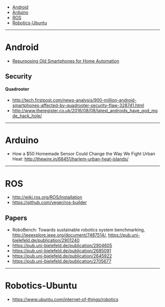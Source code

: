 + [Android](#android)
+ [Arduino](#arduino)
+ [ROS](#ros)
+ [Robotics-Ubuntu](#robotics-ubuntu)

----

# Android
+ [Repurposing Old Smartphones for Home Automation](https://news.ycombinator.com/item?id=11759786)

## Security
#### Quadrooter
+ http://tech.firstpost.com/news-analysis/900-million-android-smartphones-affected-by-quadrooter-security-flaw-328741.html
+ http://www.theregister.co.uk/2016/08/08/latest_androids_have_god_mode_hack_hole/

----

# Arduino
+ How a $50 Homemade Sensor Could Change the Way We Fight Urban Heat: http://thewire.in/68451/harlem-urban-heat-islands/

----

# ROS
+ http://wiki.ros.org/ROS/Installation
+ https://github.com/veger/ros-builder

## Papers
+ RoboBench: Towards sustainable robotics system benchmarking, http://ieeexplore.ieee.org/document/7487514/, https://pub.uni-bielefeld.de/publication/2901240
+ https://pub.uni-bielefeld.de/publication/2904605
+ https://pub.uni-bielefeld.de/publication/2685091
+ https://pub.uni-bielefeld.de/publication/2645922
+ https://pub.uni-bielefeld.de/publication/2705677

----

# Robotics-Ubuntu
+ https://www.ubuntu.com/internet-of-things/robotics

